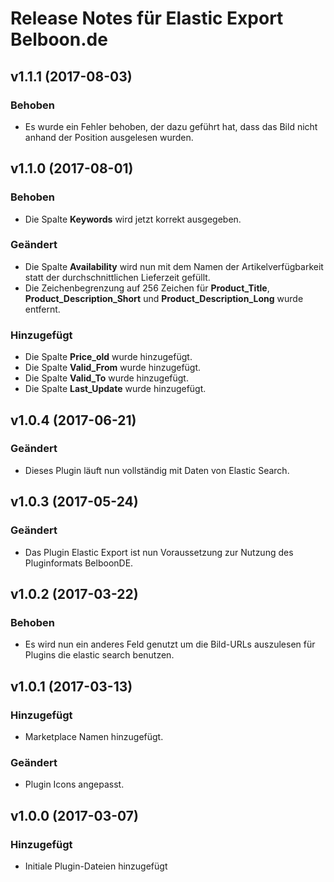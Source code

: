 # Release Notes für Elastic Export Belboon.de

## v1.1.1 (2017-08-03)

### Behoben
- Es wurde ein Fehler behoben, der dazu geführt hat, dass das Bild nicht anhand der Position ausgelesen wurden. 

## v1.1.0 (2017-08-01)

### Behoben
- Die Spalte **Keywords** wird jetzt korrekt ausgegeben.

### Geändert
- Die Spalte **Availability** wird nun mit dem Namen der Artikelverfügbarkeit statt der durchschnittlichen Lieferzeit gefüllt.
- Die Zeichenbegrenzung auf 256 Zeichen für **Product_Title**, **Product_Description_Short** und **Product_Description_Long** wurde entfernt.

### Hinzugefügt
- Die Spalte **Price_old** wurde hinzugefügt.
- Die Spalte **Valid_From** wurde hinzugefügt.
- Die Spalte **Valid_To** wurde hinzugefügt.
- Die Spalte **Last_Update** wurde hinzugefügt.

## v1.0.4 (2017-06-21)

### Geändert
- Dieses Plugin läuft nun vollständig mit Daten von Elastic Search.

## v1.0.3 (2017-05-24)

### Geändert
- Das Plugin Elastic Export ist nun Voraussetzung zur Nutzung des Pluginformats BelboonDE.

## v1.0.2 (2017-03-22)

### Behoben
- Es wird nun ein anderes Feld genutzt um die Bild-URLs auszulesen für Plugins die elastic search benutzen.

## v1.0.1 (2017-03-13)

### Hinzugefügt
- Marketplace Namen hinzugefügt.

### Geändert
- Plugin Icons angepasst.

## v1.0.0 (2017-03-07)

### Hinzugefügt
- Initiale Plugin-Dateien hinzugefügt
